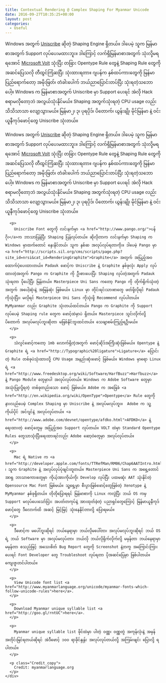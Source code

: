 ```yaml
---
title: Contextual Rendering @ Complex Shaping For Myanmar Unicode
date: 2016-09-27T10:35:25+00:00
layout: post
categories:
  - Useful
---
```

<span style="font-size: inherit;">Windows အတွက် </span><a style="font-size: inherit;" href="http://msdn.microsoft.com/en-us/library/dd374091%28v=vs.85%29.aspx">Uniscribe</a> <span style="font-size: inherit;">ဆိုတဲ့ Shaping Engine ရှိတယ်။ ဒါပေမဲ့ သူက မြန်မာစာအတွက် Support လုပ်ပေးမထားဘူး။ ဒါကြောင့် လက်ရှိမြန်မာစာအတွက် သုံးလို့မရရအောင် </span><a style="font-size: inherit;" href="http://www.microsoft.com/typography/volt.mspx">Microsoft Volt</a> <span style="font-size: inherit;">သုံးပြီး တခြား Opentype Rule တွေနဲ့ Shaping Rule တွေကို အဆင်ပြေသလို တီထွင်ကြံဆပြီး သုံးထားရတာ။ ဂျပန်က နှစ်ထပ်ကားတွေကို မြန်မာပြည်ရောက်တော့ အမိုးဖြတ်၊ တံခါးပေါက် ဘယ်ညာပြောင်းတပ်ပြီး သုံးရတဲ့သဘောပေါ့။ Windows က မြန်မာစာအတွက် Uniscribe မှာ Support ပေးရင် အဲလို Hack စရာမလိုတော့ဘဲ အလွယ်သုံးနိုင်မယ်။ Shaping အတွက်သုံးရတဲ့ CPU usage လည်း သိသိသာသာ လျော့သွားမယ်။ မြန်မာ၂၊ ၃၊ ပုရပိုဒ်၊ ပိတောက်၊ ယွန်းချို၊ မိုင်မြန်မာ နဲ့ ဝင်းယူနီကုဒ်ဖောင့်တွေ Uniscribe သုံးတယ်။</span>

<div class="field field-name-body field-type-text-with-summary field-label-hidden view-mode-full">
  <div class="field-items">
    <div class="field-item even">
      <p>
        Windows အတွက် <a href="http://msdn.microsoft.com/en-us/library/dd374091%28v=vs.85%29.aspx">Uniscribe</a> ဆိုတဲ့ Shaping Engine ရှိတယ်။ ဒါပေမဲ့ သူက မြန်မာစာအတွက် Support လုပ်ပေးမထားဘူး။ ဒါကြောင့် လက်ရှိမြန်မာစာအတွက် သုံးလို့မရရအောင် <a href="http://www.microsoft.com/typography/volt.mspx">Microsoft Volt</a> သုံးပြီး တခြား Opentype Rule တွေနဲ့ Shaping Rule တွေကို အဆင်ပြေသလို တီထွင်ကြံဆပြီး သုံးထားရတာ။ ဂျပန်က နှစ်ထပ်ကားတွေကို မြန်မာပြည်ရောက်တော့ အမိုးဖြတ်၊ တံခါးပေါက် ဘယ်ညာပြောင်းတပ်ပြီး သုံးရတဲ့သဘောပေါ့။ Windows က မြန်မာစာအတွက် Uniscribe မှာ Support ပေးရင် အဲလို Hack စရာမလိုတော့ဘဲ အလွယ်သုံးနိုင်မယ်။ Shaping အတွက်သုံးရတဲ့ CPU usage လည်း သိသိသာသာ လျော့သွားမယ်။ မြန်မာ၂၊ ၃၊ ပုရပိုဒ်၊ ပိတောက်၊ ယွန်းချို၊ မိုင်မြန်မာ နဲ့ ဝင်းယူနီကုဒ်ဖောင့်တွေ Uniscribe သုံးတယ်။
      </p>
      
      <p>
        Uniscribe Font တွေကို လင်းနက်မှာ <a href="http://www.pango.org/">ပန်ဂိုး</a>က ဘာသာပြန်ပြီး Shaping ပြန်လုပ်တယ်။ ဆိုလိုတာက လင်းနက်မှာ Shaping က Windows မှာထက်တောင် နှေးနိုင်တယ်၊ သူက နှစ်ဆ အလုပ်လုပ်ရတာကိုး။ ဒါပေမဲ့ Pango မှာ <a href="http://scripts.sil.org/cms/scripts/page.php?site_id=nrsi&cat_id=RenderingGraphite">Graphite</a> အတွက် အပြည့်အဝ ထောက်ပံ့ပေးထားတယ်။ Padauk ဖောင့်က Uniscribe နဲ့ Graphite နှစ်ခုလုံး Apply လုပ်ထားတဲ့အတွက် Pango က Graphite ကို ဦးစားပေးပြီး Shaping လုပ်တဲ့အတွက် Padauk သုံးရတာ ပိုပေါ့ပြီး မြန်တယ်။ Masterpiece Uni Sans ကတော့ Pango ကို တိုက်ရိုက်သုံးတဲ့အတွက် အပေါ့ဆုံးနဲ့ အမြန်ဆုံး ဖြစ်မယ်။ Linux မှာ တိုင်းရင်းသားစာတွေ ဖတ်ဖို့လိုရင် Padauk ကိုသုံးပြီး၊ မလိုရင် Masterpiece Uni Sans ကိုသုံးဖို့ Recommend လုပ်ပါတယ်။ MyMyanmar လည်း Graphite သုံးတယ်ထင်တယ်။ Pango က Graphite ကို Support လုပ်ပေမဲ့ Shaping rule တွေက ဖောင့်ထဲမှာပဲ ရှိတယ်။ Masterpiece သွင်းလိုက်လို့ ပိတောက် အလုပ်မလုပ်ဘူးဆိုတာ မဖြစ်နိုင်ဘူးထင်တယ်။ သေချာစမ်းကြည့်ရဦးမယ်။
      </p>
      
      <p>
        သံလွင်ဖောင့်ကတော့ 1mb လောက်ရှိတဲ့အတွက် ဖောင့်ဆိုဒ်အကြီးဆုံးဖြစ်မယ်။ Opentype နဲ့ Graphite ရဲ့ <a href="http://Typographic%20ligature">Ligature</a> ပြောင်းတဲ့ Rule တစ်ခုပဲသုံးထားလို့ CPU Usage အနည်းဆုံးဖောင့် ဖြစ်မယ်။ Windows မှာရော Linux ရဲ့ <a href="http://www.freedesktop.org/wiki/Software/HarfBuzz">Harfbuzz</a> နဲ့ Pango Module တွေမှာပါ အလုပ်လုပ်တယ်။ Windows က Adobe Software တွေမှာ အသုံးပြုလို့ရတဲ့ တစ်ခုတည်းသော ဖောင့် ဖြစ်မယ်။ Adobe က အခြေခံ <a href="http://en.wikipedia.org/wiki/OpenType">Opentype</a> Rule တွေကို နားလည်ပေမဲ့ Complex Shaping မှာ Uniscribe နဲ့ အလုပ်မလုပ်ဘူး။  Adobe က သူ့ကိုယ်ပိုင် အင်ဂျင်နဲ့ အလုပ်လုပ်တယ်။ <a href="http://www.adobe.com/devnet/opentype/afdko.html">AFDKO</a> နဲ့ ရေးထားတဲ့ ဖောင့်တွေမှ အပြည့်အဝ Support လုပ်တယ်။ VOLT ထဲမှာ Standard Opentype Rules တွေသာသုံးပြီးရေးထားရင်လည်း Adobe ဆော့ဝဲတွေမှာ အလုပ်လုပ်တယ်။
      </p>
      
      <p>
        Mac ရဲ့ Native က <a href="http://developer.apple.com/fonts/TTRefMan/RM06/Chap6AATIntro.html">AAT</a> ၊ သူက Graphite နဲ့ အလုပ်လုပ်ပုံချင်းတူတယ်။ Masterpiece Uni Sans က အရှေ့တောင်အာရှ ဘာသာစကားတွေမှာ ကိုယ့်အားကိုယ်ကိုး Develop လုပ်ပြီး ပထမဆုံး AAT သုံးနိုင်တဲ့ Opensource Mac Font ဖြစ်မယ်။ သူ့ရှေ့မှာ စီးပွားဖြစ်ဖောင့်တွေဖြစ်တဲ့ Xenotype နဲ့ MyMyanmar နှစ်ခုရှိတယ်။ တိုတိုပြောရရင် မြန်မာစာကို Linux ကလွဲပြီး ဘယ် OS ကမှ Support မလုပ်ပေးသော်ငြား အပတ်တကုပ်နဲ့ အားထုတ်ခဲ့တဲ့ ပညာရှင်တွေကြောင့် မြန်မာယူနီကုဒ်ဖောင့်တွေ ဒီလောက်ထိ အဆင့် မြင့်မြင့် သုံးနေနိုင်တာလို့ ပြောရမယ်။
      </p>
      
      <p>
        ဒီဖောင့်က မပေါ်ဘူးဆိုရင် ဘယ်နေရာမှာ ဘယ်လိုမပေါ်တာ၊ အလုပ်မလုပ်ဘူးဆိုရင် ဘယ် OS ရဲ့ ဘယ် Software မှာ အလုပ်မလုပ်တာ၊ ဘယ်လို ဘယ်လိုရိုက်လိုက်လို့ မမှန်တာ ဘယ်နေရာမှာ မမှန်တာ စသည်ဖြင့် အသေးစိတ် Bug Report တွေကို Screenshot နဲ့တကွ အကြောင်းကြားပေးရင် Font Developer တွေ Troubleshoot လုပ်ရတာ ပိုအဆင်ပြေမှာ ဖြစ်ပါတယ်။ ကျေးဇူးတင်ပါတယ်။
      </p>
      
      <p>
        View Unicode font list <a href="http://www.myanmarlanguage.org/unicode/myanmar-fonts-which-follow-unicode-rules">here</a>.
      </p>
      
      <p>
        Download Myanmar unique syllable list <a href="http://goo.gl/rntUC">here</a>.
      </p>
      
      <p>
        Myanmar unique syllable list ဖိုင်ထဲမှာ ပါတဲ့ ဝဏ္ဏ၊ ဝဏ္ဏတွဲ အကုန်လုံးနဲ့ အမှန်အတိုင်းမြင်ရတယ်ဆိုရင် အဲဒီဖောင့် ၁၀၀ ရာခိုင်နှုန်း အလုပ်လုပ်တယ်လို့ အကြမ်းဖျင်း ပြောလို့ ရပါတယ်။
      </p>
      
      <p class="Credit_copy">
        Credit: myanmarlanguage.org
      </p>
    </div>
  </div>
</div>